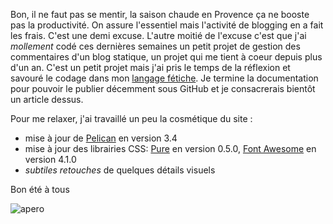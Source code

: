 <!-- title: En vacances -->
<!-- category: Humeur -->
<!-- tag: planet -->

Bon, il ne faut pas se mentir, la saison chaude en Provence ça ne booste pas la
productivité.<!-- more --> On assure l'essentiel mais l'activité de blogging en a fait les
frais. C'est une demi excuse. L'autre moitié de l'excuse c'est que j'ai
*mollement* codé ces dernières semaines un petit projet de gestion des
commentaires d'un blog statique, un projet qui me tient à coeur depuis plus
d'un an. C'est un petit projet mais j'ai pris le temps de la réflexion et
savouré le codage dans mon [langage fétiche](https://www.python.org). Je
termine la documentation pour pouvoir le publier décemment sous GitHub et je
consacrerais bientôt un article dessus.

Pour me relaxer, j'ai travaillé un peu la cosmétique du site : 

-    mise à jour de [Pelican](http://docs.getpelican.com/en/3.4.0) en version 3.4 
-    mise à jour des librairies CSS: [Pure](http://purecss.io) en version 0.5.0, [Font Awesome](https://fontawesome.com) en version 4.1.0 
-    *subtiles retouches* de quelques détails visuels

Bon été à tous

![apero](/images/2014/apero.jpg)